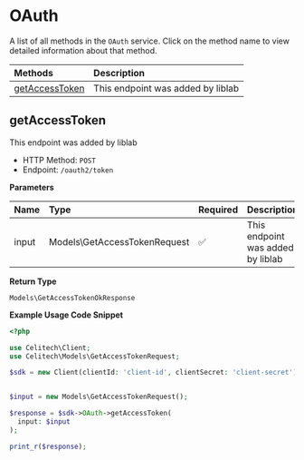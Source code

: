 # OAuth

A list of all methods in the `OAuth` service. Click on the method name to view detailed information about that method.

| Methods | Description |
| :------ | :---------- |
|[getAccessToken](#getaccesstoken)| This endpoint was added by liblab |

## getAccessToken

This endpoint was added by liblab


- HTTP Method: `POST`
- Endpoint: `/oauth2/token`

**Parameters**

| Name    | Type| Required | Description |
| :-------- | :----------| :----------| :----------|
| input | Models\GetAccessTokenRequest | ✅ | This endpoint was added by liblab |

**Return Type**

`Models\GetAccessTokenOkResponse`

**Example Usage Code Snippet**
```php
<?php

use Celitech\Client;
use Celitech\Models\GetAccessTokenRequest;

$sdk = new Client(clientId: 'client-id', clientSecret: 'client-secret');


$input = new Models\GetAccessTokenRequest();

$response = $sdk->OAuth->getAccessToken(
  input: $input
);

print_r($response);
```


